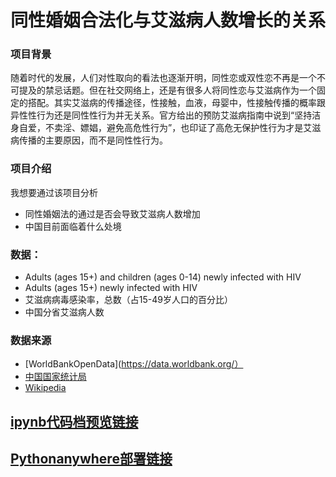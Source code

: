 # 同性婚姻合法化与艾滋病人数增长的关系
### 项目背景
随着时代的发展，人们对性取向的看法也逐渐开明，同性恋或双性恋不再是一个不可提及的禁忌话题。但在社交网络上，还是有很多人将同性恋与艾滋病作为一个固定的搭配。其实艾滋病的传播途径，性接触，血液，母婴中，性接触传播的概率跟异性性行为还是同性性行为并无关系。官方给出的预防艾滋病指南中说到“坚持洁身自爱，不卖淫、嫖娼，避免高危性行为”，也印证了高危无保护性行为才是艾滋病传播的主要原因，而不是同性性行为。

### 项目介绍
我想要通过该项目分析
* 同性婚姻法的通过是否会导致艾滋病人数增加
* 中国目前面临着什么处境

### 数据：
* Adults (ages 15+) and children (ages 0-14) newly infected with HIV
* Adults (ages 15+) newly infected with HIV
* 艾滋病病毒感染率，总数（占15-49岁人口的百分比）
* 中国分省艾滋病人数 

### 数据来源
* [WorldBankOpenData](https://data.worldbank.org/）
* [中国国家统计局](http://data.stats.gov.cn/)
* [Wikipedia](Wikipedia.org)

## [ipynb代码档预览链接](http://nfunm078.gitee.io/aids_final_pages/)
## [Pythonanywhere部署链接](http://juin1999.pythonanywhere.com/)
